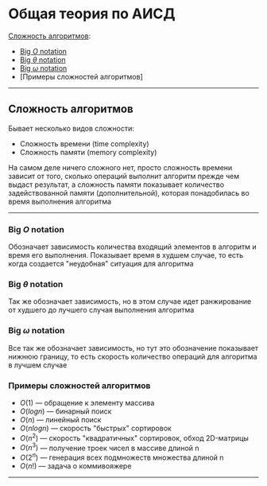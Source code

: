 # Общая теория по АИСД

[Сложность алгоритмов](#сложность-алгоритмов):
- [Big $O$ notation](#big-o-notation)
- [Big $\theta$ notation](#big-theta-notation)
- [Big $\omega$ notation](#big-omega-notation)
- [Примеры сложностей алгоритмов]

***

## Сложность алгоритмов

Бывает несколько видов сложности:
- Сложность времени (time complexity)
- Сложность памяти (memory complexity)

На самом деле ничего сложного нет, просто сложность времени зависит от того, сколько операций выполнит алгоритм прежде
чем выдаст результат, а сложность памяти показывает количество задействованной памяти (дополнительной), которая 
понадобилась во время выполнения алгоритма

***

### Big $O$ notation

Обозначает зависимость количества входящий элементов в алгоритм и время его выполнения. Показывает время в худшем 
случае, то есть когда создается "неудобная" ситуация для алгоритма

### Big $\theta$ notation

Так же обозначает зависимость, но в этом случае идет ранжирование от худшего до лучшего случая выполнения алгоритма

### Big $\omega$ notation

Все так же обозначает зависимость, но тут это обозначение показывает нижнюю границу, то есть скорость количество
операций для алгоритма в лучшем случае

### Примеры сложностей алгоритмов

- $O(1)$ — обращение к элементу массива
- $O(logn)$ — бинарный поиск
- $O(n)$ — линейный поиск
- $O(nlogn)$ — скорость "быстрых" сортировок
- $O(n^2)$ — скорость "квадратичных" сортировок, обход 2D-матрицы
- $O(n^3)$ — получение троек чисел в массиве длиной n
- $O(2^n)$ — генерация всех подмножеств множества длиной n
- $O(n!)$ — задача о коммивояжере

***

